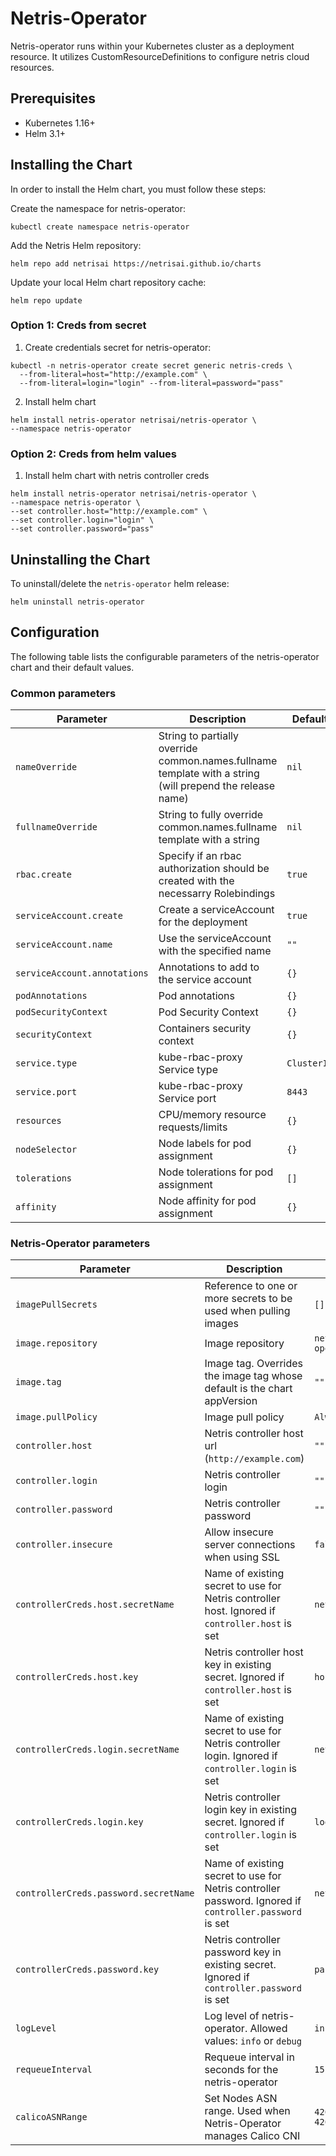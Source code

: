 # Netris-Operator

Netris-operator runs within your Kubernetes cluster as a deployment resource. It utilizes CustomResourceDefinitions to configure netris cloud resources.

## Prerequisites

- Kubernetes 1.16+
- Helm 3.1+

## Installing the Chart

In order to install the Helm chart, you must follow these steps:

Create the namespace for netris-operator:

```
kubectl create namespace netris-operator
```

Add the Netris Helm repository:

```
helm repo add netrisai https://netrisai.github.io/charts
```

Update your local Helm chart repository cache:

```
helm repo update
```

### Option 1: Creds from secret

1) Create credentials secret for netris-operator:

```
kubectl -n netris-operator create secret generic netris-creds \
  --from-literal=host="http://example.com" \
  --from-literal=login="login" --from-literal=password="pass"
```

2) Install helm chart

```
helm install netris-operator netrisai/netris-operator \
--namespace netris-operator
```

### Option 2: Creds from helm values

 1) Install helm chart with netris controller creds

```
helm install netris-operator netrisai/netris-operator \
--namespace netris-operator \
--set controller.host="http://example.com" \
--set controller.login="login" \
--set controller.password="pass"
```

## Uninstalling the Chart

To uninstall/delete the `netris-operator` helm release:

```
helm uninstall netris-operator
```

## Configuration

The following table lists the configurable parameters of the netris-operator chart and their default values.

### Common parameters

| Parameter                             | Description                                                                                               | Default                    |
| ------------------------------------- | --------------------------------------------------------------------------------------------------------- | -------------------------- |
| `nameOverride`                        | String to partially override common.names.fullname template with a string (will prepend the release name) | `nil`                      |
| `fullnameOverride`                    | String to fully override common.names.fullname template with a string                                     | `nil`                      |
| `rbac.create`                         | Specify if an rbac authorization should be created with the necessarry Rolebindings                       | `true`                     |
| `serviceAccount.create`               | Create a serviceAccount for the deployment                                                                | `true`                     |
| `serviceAccount.name`                 | Use the serviceAccount with the specified name                                                            | `""`                       |
| `serviceAccount.annotations`          | Annotations to add to the service account                                                                 | `{}`                       |
| `podAnnotations`                      | Pod annotations                                                                                           | `{}`                       |
| `podSecurityContext`                  | Pod Security Context                                                                                      | `{}`                       |
| `securityContext`                     | Containers security context                                                                               | `{}`                       |
| `service.type`                        | kube-rbac-proxy Service type                                                                              | `ClusterIP`                |
| `service.port`                        | kube-rbac-proxy Service port                                                                              | `8443`                     |
| `resources`                           | CPU/memory resource requests/limits                                                                       | `{}`                       |
| `nodeSelector`                        | Node labels for pod assignment                                                                            | `{}`                       |
| `tolerations`                         | Node tolerations for pod assignment                                                                       | `[]`                       |
| `affinity`                            | Node affinity for pod assignment                                                                          | `{}`                       |

### Netris-Operator parameters
| Parameter                             | Description                                                                                               | Default                    |
| ------------------------------------- | --------------------------------------------------------------------------------------------------------- | -------------------------- |
| `imagePullSecrets`                    | Reference to one or more secrets to be used when pulling images                                           | `[]`                       |
| `image.repository`                    | Image repository                                                                                          | `netrisai/netris-operator` |
| `image.tag`                           | Image tag. Overrides the image tag whose default is the chart appVersion                                  | `""`                       |
| `image.pullPolicy`                    | Image pull policy                                                                                         | `Always`                   |
| `controller.host`                     | Netris controller host url (`http://example.com`)                                                         | `""`                       |
| `controller.login`                    | Netris controller login                                                                                   | `""`                       |
| `controller.password`                 | Netris controller password                                                                                | `""`                       |
| `controller.insecure`                 | Allow insecure server connections when using SSL                                                          | `false`                    |
| `controllerCreds.host.secretName`     | Name of existing secret to use for Netris controller host. Ignored if `controller.host` is set            | `netris-creds`             |
| `controllerCreds.host.key`            | Netris controller host key in existing secret. Ignored if `controller.host` is set                        | `host`                     |
| `controllerCreds.login.secretName`    | Name of existing secret to use for Netris controller login. Ignored if `controller.login` is set          | `netris-creds`             |
| `controllerCreds.login.key`           | Netris controller login key in existing secret. Ignored if `controller.login` is set                      | `login`                    |
| `controllerCreds.password.secretName` | Name of existing secret to use for Netris controller password. Ignored if `controller.password` is set    | `netris-creds`             |
| `controllerCreds.password.key`        | Netris controller password key in existing secret. Ignored if `controller.password` is set                | `password`                 |
| `logLevel`                            | Log level of netris-operator. Allowed values: `info` or `debug`                                           | `info`                     |
| `requeueInterval`                     | Requeue interval in seconds for the netris-operator                                                       | `15`                       |
| `calicoASNRange`                      | Set Nodes ASN range. Used when Netris-Operator manages Calico CNI                                         | `4200070000-4200079999`    |
